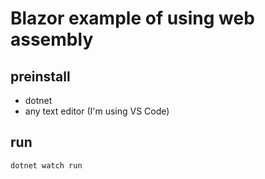 # Blazor example of using web assembly

## preinstall
 - dotnet
 - any text editor (I'm using VS Code)

## run
 `dotnet watch run`
